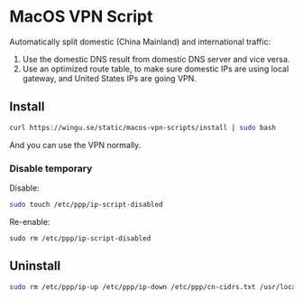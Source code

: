 # MacOS VPN Script

Automatically split domestic (China Mainland) and international traffic:

1. Use the domestic DNS result from domestic DNS server and vice versa.
2. Use an optimized route table, to make sure domestic IPs are using local gateway, and United States IPs are going VPN.

## Install

```sh
curl https://wingu.se/static/macos-vpn-scripts/install | sudo bash
```

And you can use the VPN normally.

### Disable temporary

Disable:

```sh
sudo touch /etc/ppp/ip-script-disabled
```

Re-enable:

```
sudo rm /etc/ppp/ip-script-disabled
```

## Uninstall

```sh
sudo rm /etc/ppp/ip-up /etc/ppp/ip-down /etc/ppp/cn-cidrs.txt /usr/local/bin/another-dns
```

